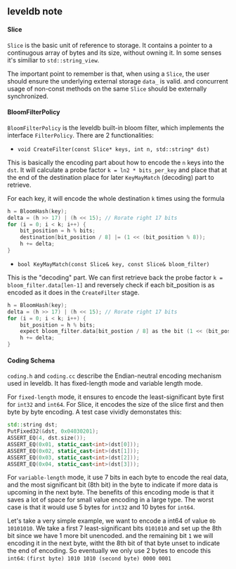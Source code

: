 ## leveldb note

#### Slice

`Slice` is the basic unit of reference to storage. It contains a pointer to a continugous array of bytes and its size, without owning it. In some senses it's similiar to `std::string_view`. 

The important point to remember is that, when using a `Slice`, the user should ensure the underlying external storage `data_` is valid. and concurrent usage of non-const methods on the same `Slice` should be externally synchronized.

#### BloomFilterPolicy

`BloomFilterPolicy` is the leveldb built-in bloom filter, which implements the interface `FilterPolicy`. There are 2 functionalities:

+ `void CreateFilter(const Slice* keys, int n, std::string* dst)`

This is basically the encoding part about how to encode the `n` keys into the `dst`. It will calculate a probe factor `k = ln2 * bits_per_key` and place that at the end of the destination place for later `KeyMayMatch` (decoding) part to retrieve.

For each key, it will encode the whole destination `k` times using the formula

```cpp
h = BloomHash(key);
delta = (h >> 17) | (h << 15); // Rorate right 17 bits
for (i = 0; i < k; i++) {
    bit_position = h % bits;
    destination[bit_position / 8] |= (1 << (bit_position % 8));
    h += delta;
}
```

+ `bool KeyMayMatch(const Slice& key, const Slice& bloom_filter)`

This is the "decoding" part. We can first retrieve back the probe factor `k = bloom_filter.data[len-1]` and reversely check if each bit_position is as encoded as it does in the `CreateFilter` stage.

```cpp
h = BloomHash(key);
delta = (h >> 17) | (h << 15); // Rorate right 17 bits
for (i = 0; i < k; i++) {
    bit_position = h % bits;
    expect bloom_filter.data[bit_postion / 8] as the bit (1 << (bit_position % 8)) set
    h += delta;
}
```

#### Coding Schema

`coding.h` and `coding.cc` describe the Endian-neutral encoding mechanism used in leveldb. It has fixed-length mode and variable length mode.

For `fixed-length` mode, it ensures to encode the least-significant byte first for `int32` and `int64`. For Slice, it encodes the size of the slice first and then byte by byte encoding. A test case vividly demonstates this:

```cpp
std::string dst;
PutFixed32(&dst, 0x04030201);
ASSERT_EQ(4, dst.size());
ASSERT_EQ(0x01, static_cast<int>(dst[0]));
ASSERT_EQ(0x02, static_cast<int>(dst[1]));
ASSERT_EQ(0x03, static_cast<int>(dst[2]));
ASSERT_EQ(0x04, static_cast<int>(dst[3]));
```

For `variable-length` mode, it use 7 bits in each byte to encode the real data, and the most significant bit (8th bit) in the byte to indicate if more data is upcoming in the next byte. The benefits of this encoding mode is that it saves a lot of space for small value encoding in a large type. The worst case is that it would use 5 bytes for `int32` and 10 bytes for `int64`. 

Let's take a very simple example, we want to encode a int64 of value `0b 10101010`. We take a first 7 least-significant bits `0101010` and set up the 8th bit since we have 1 more bit unencoded. and the remaining bit `1` we will encoding it in the next byte, witht the 8th bit of that byte unset to indicate the end of encoding. So eventually we only use 2 bytes to encode this `int64`: `(first byte) 1010 1010 (second byte) 0000 0001`
